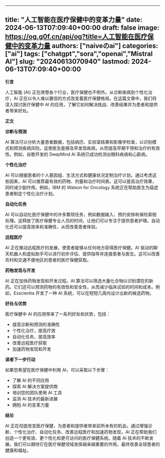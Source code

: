
---
title: "人工智能在医疗保健中的变革力量"
date: 2024-06-13T07:09:40+00:00
draft: false
image: https://og.g0f.cn/api/og?title=人工智能在医疗保健中的变革力量
authors: ["naiveのai"]
categories: ["ai"]
tags: ["chatgpt","sora","openai","Mistral AI"]
slug: "20240613070940"
lastmod: 2024-06-13T07:09:40+00:00
---
**引言**

人工智能 (AI) 正在席卷各个行业，医疗保健也不例外。从诊断疾病到个性化治疗，AI 正在以令人难以置信的方式改变着医疗保健格局。在这篇文章中，我们将深入探讨医疗保健中 AI 的应用，了解它如何解决挑战、改善结果并为患者和提供者带来好处。

**正文**

**诊断与预测**

AI 算法可以分析大量患者数据，包括病历、实验室结果和影像学检查，以识别模式和预测疾病风险。这使医生能够及早发现疾病，从而提高早期干预和治疗的有效性。例如，谷歌开发的 DeepMind AI 系统已成功检测出眼科疾病和心脏病。

**个性化治疗**

AI 可以根据患者的个人基因组、生活方式和健康状况定制治疗计划。通过考虑这些因素，AI 可以推荐最有效的药物、剂量和治疗时间表。这可以提高治疗效果，同时减少副作用。例如，IBM 的 Watson for Oncology 系统正在帮助医生为癌症患者制定个性化治疗计划。

**自动化任务**

AI 可以自动化医疗保健中的许多繁琐任务，例如数据输入、预约安排和保险索赔处理。这释放了医疗保健专业人员的时间，让他们可以专注于提供患者护理。自动化还可以提高效率和准确性，从而改善患者体验。

**远程医疗**

AI 正在推动远程医疗的发展，使患者能够从任何地方获得医疗保健。AI 驱动的聊天机器人和虚拟助手可以进行初步评估、提供指导并连接患者与医生。这可以改善农村和交通不便地区的患者的医疗保健获取。

**药物发现与开发**

AI 正在加快药物发现和开发过程。AI 算法可以筛选大量化合物以识别潜在的新药。它们还可以预测药物的有效性和安全性，从而减少临床试验的时间和成本。例如，Exscientia 开发了一种 AI 系统，可以在短短几周内设计出新的候选药物。

**好处与优势**

医疗保健中 AI 的应用带来了一系列好处和优势，包括：

* 提高诊断和预测的准确性
* 个性化治疗，提高疗效
* 自动化任务，提高效率
* 改善远程医疗获取
* 加速药物发现和开发

**读者下一步行动**

如果您希望在医疗保健中利用 AI，可以采取以下步骤：

* 了解 AI 的不同应用
* 探索 AI 解决方案提供商
* 培训您的团队使用 AI 工具
* 监测 AI 技术的最新进展
* 拥抱 AI 的变革力量

**结论**

AI 正在彻底改变医疗保健，为患者和提供者带来前所未有的机会。通过增强诊断、个性化治疗、自动化任务、改善远程医疗和加速药物发现，AI 正在帮助我们创造一个更有效、更个性化和更可访问的医疗保健系统。随着 AI 技术的不断发展，我们可以期待它在医疗保健领域发挥越来越重要的作用，最终改善全球患者的健康和福祉。